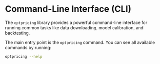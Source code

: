 # Command-Line Interface (CLI)

The `optpricing` library provides a powerful command-line interface for running common tasks like data downloading, model calibration, and backtesting.

The main entry point is the `optpricing` command. You can see all available commands by running:

```bash
optpricing --help
```
